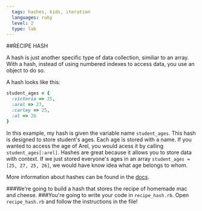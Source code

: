 ```yaml
---
  tags: hashes, kids, iteration
  languages: ruby
  level: 2
  type: lab
---
```



##RECIPE HASH

A hash is just another specific type of data collection, similiar to an array. With a hash, instead of using numbered indexes to access data, you use an object to do so.

A hash looks like this:

```ruby
student_ages = {
  :victoria => 25,
  :arel => 27,
  :carley => 25, 
  :al => 26
}
```

In this example, my hash is given the variable name `student_ages`. This hash is designed to store student's ages. Each age is stored with a name. If you wanted to access the age of Arel, you would acess it by calling `student_ages[:arel]`. Hashes are great because it allows you to store data with context. If we just stored everyone's ages in an array `student_ages = [25, 27, 25, 26]`, we would have know idea what age belongs to whom.

More information about hashes can be found in the [docs](http://www.ruby-doc.org/core-2.1.1/Hash.html).

###We're going to build a hash that stores the recipe of homemade mac and cheese.
###You're going to write your code in `recipe_hash.rb`. Open `recipe_hash.rb` and follow the instructions in the file!
